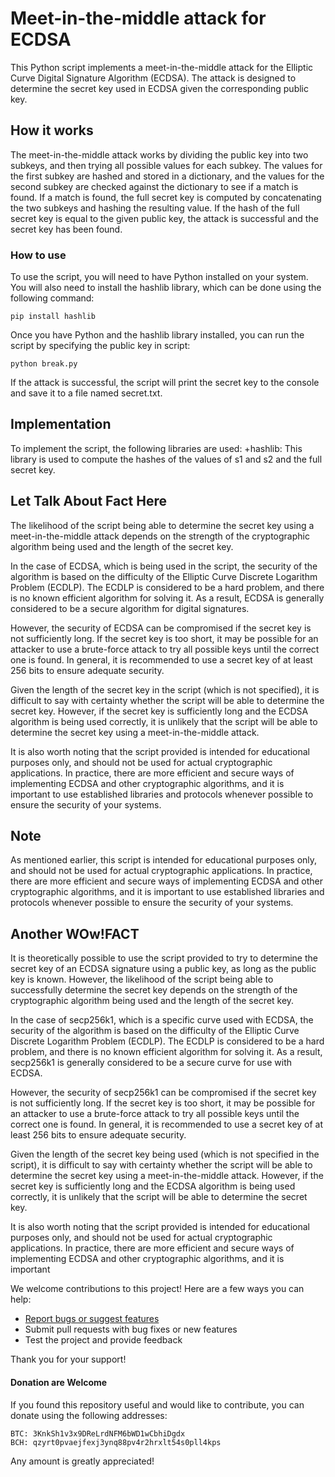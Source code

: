 # Meet-in-the-middle attack for ECDSA

This Python script implements a meet-in-the-middle attack for the Elliptic Curve Digital Signature Algorithm (ECDSA). The attack is designed to determine the secret key used in ECDSA given the corresponding public key.

## How it works
The meet-in-the-middle attack works by dividing the public key into two subkeys, and then trying all possible values for each subkey. The values for the first subkey are hashed and stored in a dictionary, and the values for the second subkey are checked against the dictionary to see if a match is found. If a match is found, the full secret key is computed by concatenating the two subkeys and hashing the resulting value. If the hash of the full secret key is equal to the given public key, the attack is successful and the secret key has been found.

### How to use
To use the script, you will need to have Python installed on your system. You will also need to install the hashlib library, which can be done using the following command:

```
pip install hashlib
```
Once you have Python and the hashlib library installed, you can run the script by specifying the public key in script:
```
python break.py 
```
If the attack is successful, the script will print the secret key to the console and save it to a file named secret.txt.

## Implementation
To implement the script, the following libraries are used:
+hashlib: This library is used to compute the hashes of the values of s1 and s2 and the full secret key.

## Let Talk About Fact Here

The likelihood of the script being able to determine the secret key using a meet-in-the-middle attack depends on the strength of the cryptographic algorithm being used and the length of the secret key.

In the case of ECDSA, which is being used in the script, the security of the algorithm is based on the difficulty of the Elliptic Curve Discrete Logarithm Problem (ECDLP). The ECDLP is considered to be a hard problem, and there is no known efficient algorithm for solving it. As a result, ECDSA is generally considered to be a secure algorithm for digital signatures.

However, the security of ECDSA can be compromised if the secret key is not sufficiently long. If the secret key is too short, it may be possible for an attacker to use a brute-force attack to try all possible keys until the correct one is found. In general, it is recommended to use a secret key of at least 256 bits to ensure adequate security.

Given the length of the secret key in the script (which is not specified), it is difficult to say with certainty whether the script will be able to determine the secret key. However, if the secret key is sufficiently long and the ECDSA algorithm is being used correctly, it is unlikely that the script will be able to determine the secret key using a meet-in-the-middle attack.

It is also worth noting that the script provided is intended for educational purposes only, and should not be used for actual cryptographic applications. In practice, there are more efficient and secure ways of implementing ECDSA and other cryptographic algorithms, and it is important to use established libraries and protocols whenever possible to ensure the security of your systems.

## Note
As mentioned earlier, this script is intended for educational purposes only, and should not be used for actual cryptographic applications. In practice, there are more efficient and secure ways of implementing ECDSA and other cryptographic algorithms, and it is important to use established libraries and protocols whenever possible to ensure the security of your systems.

## Another WOw!FACT

It is theoretically possible to use the script provided to try to determine the secret key of an ECDSA signature using a public key, as long as the public key is known. However, the likelihood of the script being able to successfully determine the secret key depends on the strength of the cryptographic algorithm being used and the length of the secret key.

In the case of secp256k1, which is a specific curve used with ECDSA, the security of the algorithm is based on the difficulty of the Elliptic Curve Discrete Logarithm Problem (ECDLP). The ECDLP is considered to be a hard problem, and there is no known efficient algorithm for solving it. As a result, secp256k1 is generally considered to be a secure curve for use with ECDSA.

However, the security of secp256k1 can be compromised if the secret key is not sufficiently long. If the secret key is too short, it may be possible for an attacker to use a brute-force attack to try all possible keys until the correct one is found. In general, it is recommended to use a secret key of at least 256 bits to ensure adequate security.

Given the length of the secret key being used (which is not specified in the script), it is difficult to say with certainty whether the script will be able to determine the secret key using a meet-in-the-middle attack. However, if the secret key is sufficiently long and the ECDSA algorithm is being used correctly, it is unlikely that the script will be able to determine the secret key.

It is also worth noting that the script provided is intended for educational purposes only, and should not be used for actual cryptographic applications. In practice, there are more efficient and secure ways of implementing ECDSA and other cryptographic algorithms, and it is important


We welcome contributions to this project! Here are a few ways you can help:

- [Report bugs or suggest features](https://github.com/RedWilly/Breaking-ECDSA-with-secp256k1/issues)
- Submit pull requests with bug fixes or new features
- Test the project and provide feedback

Thank you for your support!

#### Donation are Welcome
If you found this repository useful and would like to contribute, you can donate using the following addresses:

```
BTC: 3KnkSh1v3x9DReLrdNFM6bWD1wCbhiDgdx
BCH: qzyrt0pvaejfexj3ynq88pv4r2hrxlt54s0pll4kps
```
Any amount is greatly appreciated!
